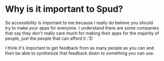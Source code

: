 # Why is it important to Spud?

So accessibility is important to me because I really do believe you should try to make your apps for everyone. I understand there are some companies that say they don't really care much for making their apps for the majority of people, just the people that can afford it :'D

I think it's important to get feedback from as many people as you can and then be able to synthesize that feedback down to something you can use.
